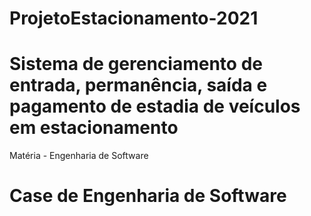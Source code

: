 # ProjetoEstacionamento-2021
# Sistema de gerenciamento de entrada, permanência, saída e pagamento de estadia de veículos em estacionamento
Matéria - Engenharia de Software
# Case de Engenharia de Software
